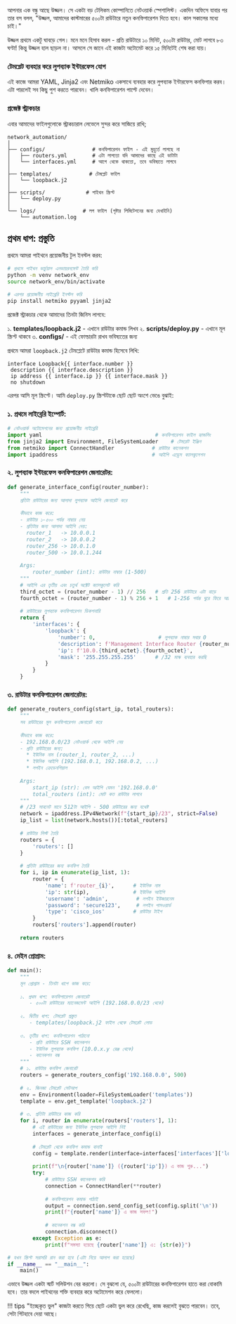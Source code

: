 আপনার এক বন্ধু আছে উজ্জল। সে একটা বড় টেলিকম কোম্পানিতে নেটওয়ার্ক স্পেশালিস্ট। একদিন অফিসে যাবার পর তার বস বলল, "উজ্জল, আমাদের কাস্টমারের ৫০০টা রাউটারে নতুন কনফিগারেশন দিতে হবে। কাল সকালের মধ্যে চাই।"

উজ্জল প্রথমে একটু ঘাবড়ে গেল। মনে মনে হিসাব করল - প্রতি রাউটারে ১০ মিনিট, ৫০০টা রাউটার, মোট লাগবে ৮৩ ঘণ্টা! কিন্তু উজ্জল হাল ছাড়ল না। আসলে সে জানে এই কাজটা অটোমেট করে ১৫ মিনিটেই শেষ করা যায়।

### টেমপ্লেট ব্যবহার করে লুপব্যাক ইন্টারফেস যোগ

এই কাজে আমরা YAML, Jinja2 এবং Netmiko একসাথে ব্যবহার করে লুপব্যাক ইন্টারফেস কনফিগার করব। এটা পারলেই সব কিছু পুশ করতে পারবেন। খালি কনফিগারেশন পাল্টে দেবেন।

### প্রজেক্ট স্ট্রাকচার 

এবার আমাদের ফাইলগুলোকে স্ট্রাকচারাল লেভেলে সুন্দর করে সাজিয়ে রাখি;
```
network_automation/
│
├── configs/               # কনফিগারেশন ফাইল - এই মুহুর্তে লাগছে না
│   ├── routers.yml        # এটা লাগতো যদি আমাদের কাছে এই ডাটাটা
│   └── interfaces.yml     # আগে থেকে থাকতো, তবে ভবিষ্যতে লাগবে
│
├── templates/            # টেমপ্লেট ফাইল
│   └── loopback.j2
│
├── scripts/             # পাইথন স্ক্রিপ্ট
│   └── deploy.py
│
└── logs/               # লগ ফাইল (পৃষ্টার লিমিটেশনের জন্য দেখাইনি)
    └── automation.log
```    
## প্রথম ধাপ: প্রস্তুতি

প্রথমে আমরা পাইথনে প্রয়োজনীয় টুল ইনস্টল করব:

```bash
# প্রথমে পাইথন ভার্চুয়াল এনভায়রনমেন্ট তৈরি করি 
python -m venv network_env
source network_env/bin/activate

# এরপর প্রয়োজনীয় লাইব্রেরি ইনস্টল করি
pip install netmiko pyyaml jinja2
```

প্রজেক্ট স্ট্রাকচার থেকে আমাদের তিনটা জিনিস লাগবে:

১. **templates/loopback.j2** - এখানে রাউটার কমান্ড লিখব
২. **scripts/deploy.py** - এখানে মূল স্ক্রিপ্ট থাকবে
৩. **configs/** - এই ফোল্ডারটা রাখব ভবিষ্যতের জন্য

প্রথমে আমরা `loopback.j2` টেমপ্লেটে রাউটার কমান্ড হিসেবে লিখি:

```jinja2
interface Loopback{{ interface.number }}
 description {{ interface.description }}
 ip address {{ interface.ip }} {{ interface.mask }}
 no shutdown
```

এরপর আসি মূল স্ক্রিপ্টে। আমি `deploy.py` স্ক্রিপ্টটাকে ছোট ছোট অংশে ভেঙে বুঝাই:

### ১. প্রথমে লাইব্রেরি ইম্পোর্ট:
```python
# নেটওয়ার্ক অটোমেশনের জন্য প্রয়োজনীয় লাইব্রেরি
import yaml                                    # কনফিগারেশন ফাইল হ্যান্ডলিং
from jinja2 import Environment, FileSystemLoader    # টেমপ্লেট ইঞ্জিন
from netmiko import ConnectHandler            # রাউটার কানেকশন
import ipaddress                              # আইপি এড্রেস ক্যালকুলেশন
```

### ২. লুপব্যাক ইন্টারফেস কনফিগারেশন জেনারেটর:
```python
def generate_interface_config(router_number):
    """
    প্রতিটা রাউটারের জন্য আলাদা লুপব্যাক আইপি জেনারেট করে
    
    কীভাবে কাজ করে:
    - রাউটার ১-৫০০ পর্যন্ত নাম্বার নেয়
    - প্রতিটার জন্য আলাদা আইপি দেয়:
      router_1   -> 10.0.0.1
      router_2   -> 10.0.0.2
      router_256 -> 10.0.1.0
      router_500 -> 10.0.1.244
    
    Args:
        router_number (int): রাউটার নাম্বার (1-500)
    """
    # আইপি এর তৃতীয় এবং চতুর্থ অক্টেট ক্যালকুলেট করি
    third_octet = (router_number - 1) // 256   # প্রতি 256 রাউটারে এটা বাড়ে
    fourth_octet = (router_number - 1) % 256 + 1   # 1-256 পর্যন্ত ঘুরে ফিরে আসে
    
    # রাউটারের লুপব্যাক কনফিগারেশন ডিকশনারি
    return {
        'interfaces': {
            'loopback': {
                'number': 0,                    # লুপব্যাক নাম্বার সবার 0
                'description': f'Management Interface Router {router_number}',
                'ip': f'10.0.{third_octet}.{fourth_octet}',
                'mask': '255.255.255.255'      # /32 মাস্ক ব্যবহার করছি
            }
        }
    }
```

### ৩. রাউটার কনফিগারেশন জেনারেটর:
```python
def generate_routers_config(start_ip, total_routers):
    """
    সব রাউটারের মূল কনফিগারেশন জেনারেট করে
    
    কীভাবে কাজ করে:
    - 192.168.0.0/23 নেটওয়ার্ক থেকে আইপি নেয়
    - প্রতি রাউটারের জন্য:
      * ইউনিক নাম (router_1, router_2, ...)
      * ইউনিক আইপি (192.168.0.1, 192.168.0.2, ...)
      * লগইন ক্রেডেনশিয়াল
    
    Args:
        start_ip (str): বেস আইপি যেমন '192.168.0.0'
        total_routers (int): মোট কত রাউটার লাগবে
    """
    # /23 সাবনেট মানে 512টা আইপি - 500 রাউটারের জন্য যথেষ্ট
    network = ipaddress.IPv4Network(f"{start_ip}/23", strict=False)
    ip_list = list(network.hosts())[:total_routers]
    
    # রাউটার লিস্ট তৈরি
    routers = {
        'routers': []
    }
    
    # প্রতিটা রাউটারের জন্য কনফিগ তৈরি
    for i, ip in enumerate(ip_list, 1):
        router = {
            'name': f'router_{i}',      # ইউনিক নাম
            'ip': str(ip),              # ইউনিক আইপি
            'username': 'admin',         # লগইন ইউজারনেম
            'password': 'secure123',     # লগইন পাসওয়ার্ড
            'type': 'cisco_ios'         # রাউটার টাইপ
        }
        routers['routers'].append(router)
    
    return routers
```

### ৪. মেইন প্রোগ্রাম:
```python
def main():
    """
    মূল প্রোগ্রাম - তিনটা ধাপে কাজ করে:
    
    ১. প্রথম ধাপ: কনফিগারেশন জেনারেট
       - ৫০০টা রাউটারের ম্যানেজমেন্ট আইপি (192.168.0.0/23 থেকে)
       
    ২. দ্বিতীয় ধাপ: টেমপ্লেট প্রস্তুত
       - templates/loopback.j2 ফাইল থেকে টেমপ্লেট লোড
       
    ৩. তৃতীয় ধাপ: কনফিগারেশন পাঠানো
       - প্রতি রাউটারে SSH কানেকশন
       - ইউনিক লুপব্যাক কনফিগ (10.0.x.y রেঞ্জ থেকে)
       - কানেকশন বন্ধ
    """
    # ১. রাউটার কনফিগ জেনারেট
    routers = generate_routers_config('192.168.0.0', 500)
    
    # ২. জিনজা টেমপ্লেট সেটআপ
    env = Environment(loader=FileSystemLoader('templates'))
    template = env.get_template('loopback.j2')
    
    # ৩. প্রতিটা রাউটারে কাজ করি
    for i, router in enumerate(routers['routers'], 1):
        # এই রাউটারের জন্য ইউনিক লুপব্যাক আইপি নিই
        interfaces = generate_interface_config(i)
        
        # টেমপ্লেট থেকে কনফিগ কমান্ড বানাই
        config = template.render(interface=interfaces['interfaces']['loopback'])
        
        print(f"\n{router['name']} ({router['ip']}) এ কাজ শুরু...")
        try:
            # রাউটারে SSH কানেকশন করি
            connection = ConnectHandler(**router)
            
            # কনফিগারেশন কমান্ড পাঠাই
            output = connection.send_config_set(config.split('\n'))
            print(f"{router['name']} এ কাজ সফল!")
            
            # কানেকশন বন্ধ করি
            connection.disconnect()
        except Exception as e:
            print(f"সমস্যা হয়েছে {router['name']} এ: {str(e)}")

# যখন স্ক্রিপ্ট সরাসরি রান করা হবে (এটা নিয়ে আলাপ করা হয়েছে)
if __name__ == "__main__":
    main()
```

এভাবে উজ্জল একটা স্মার্ট সলিউশন বের করলো। সে বুঝলো যে, ৫০০টা রাউটারের কনফিগারেশন হাতে করা বোকামি হবে। তার বদলে পাইথনের শক্তি ব্যবহার করে অটোমেশন করে ফেললো।

!!! tips "ইচ্ছেকৃত ভুল"
    কাজটা করতে গিয়ে ছোট একটা ভুল করে রেখেছি, কাজ করলেই বুঝতে পারবেন। তবে, সেটা গিটহাবে দেয়া আছে।